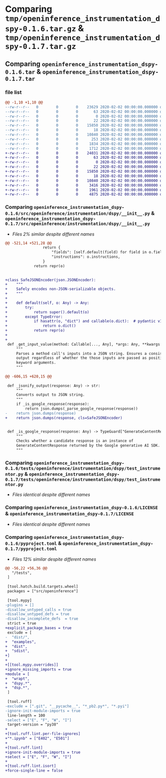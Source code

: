 # Comparing `tmp/openinference_instrumentation_dspy-0.1.6.tar.gz` & `tmp/openinference_instrumentation_dspy-0.1.7.tar.gz`

## Comparing `openinference_instrumentation_dspy-0.1.6.tar` & `openinference_instrumentation_dspy-0.1.7.tar`

### file list

```diff
@@ -1,10 +1,10 @@
--rw-r--r--   0        0        0    23629 2020-02-02 00:00:00.000000 openinference_instrumentation_dspy-0.1.6/src/openinference/instrumentation/dspy/__init__.py
--rw-r--r--   0        0        0       63 2020-02-02 00:00:00.000000 openinference_instrumentation_dspy-0.1.6/src/openinference/instrumentation/dspy/package.py
--rw-r--r--   0        0        0        0 2020-02-02 00:00:00.000000 openinference_instrumentation_dspy-0.1.6/src/openinference/instrumentation/dspy/py.typed
--rw-r--r--   0        0        0       22 2020-02-02 00:00:00.000000 openinference_instrumentation_dspy-0.1.6/src/openinference/instrumentation/dspy/version.py
--rw-r--r--   0        0        0    15850 2020-02-02 00:00:00.000000 openinference_instrumentation_dspy-0.1.6/tests/openinference/instrumentation/dspy/test_instrumentor.py
--rw-r--r--   0        0        0       18 2020-02-02 00:00:00.000000 openinference_instrumentation_dspy-0.1.6/.gitignore
--rw-r--r--   0        0        0    10840 2020-02-02 00:00:00.000000 openinference_instrumentation_dspy-0.1.6/LICENSE
--rw-r--r--   0        0        0      253 2020-02-02 00:00:00.000000 openinference_instrumentation_dspy-0.1.6/README.md
--rw-r--r--   0        0        0     1834 2020-02-02 00:00:00.000000 openinference_instrumentation_dspy-0.1.6/pyproject.toml
--rw-r--r--   0        0        0     1712 2020-02-02 00:00:00.000000 openinference_instrumentation_dspy-0.1.6/PKG-INFO
+-rw-r--r--   0        0        0    24031 2020-02-02 00:00:00.000000 openinference_instrumentation_dspy-0.1.7/src/openinference/instrumentation/dspy/__init__.py
+-rw-r--r--   0        0        0       63 2020-02-02 00:00:00.000000 openinference_instrumentation_dspy-0.1.7/src/openinference/instrumentation/dspy/package.py
+-rw-r--r--   0        0        0        0 2020-02-02 00:00:00.000000 openinference_instrumentation_dspy-0.1.7/src/openinference/instrumentation/dspy/py.typed
+-rw-r--r--   0        0        0       22 2020-02-02 00:00:00.000000 openinference_instrumentation_dspy-0.1.7/src/openinference/instrumentation/dspy/version.py
+-rw-r--r--   0        0        0    15850 2020-02-02 00:00:00.000000 openinference_instrumentation_dspy-0.1.7/tests/openinference/instrumentation/dspy/test_instrumentor.py
+-rw-r--r--   0        0        0       18 2020-02-02 00:00:00.000000 openinference_instrumentation_dspy-0.1.7/.gitignore
+-rw-r--r--   0        0        0    10840 2020-02-02 00:00:00.000000 openinference_instrumentation_dspy-0.1.7/LICENSE
+-rw-r--r--   0        0        0     3416 2020-02-02 00:00:00.000000 openinference_instrumentation_dspy-0.1.7/README.md
+-rw-r--r--   0        0        0     1961 2020-02-02 00:00:00.000000 openinference_instrumentation_dspy-0.1.7/pyproject.toml
+-rw-r--r--   0        0        0     4875 2020-02-02 00:00:00.000000 openinference_instrumentation_dspy-0.1.7/PKG-INFO
```

### Comparing `openinference_instrumentation_dspy-0.1.6/src/openinference/instrumentation/dspy/__init__.py` & `openinference_instrumentation_dspy-0.1.7/src/openinference/instrumentation/dspy/__init__.py`

 * *Files 2% similar despite different names*

```diff
@@ -521,14 +521,28 @@
                 return {
                     "fields": [self.default(field) for field in o.fields],
                     "instructions": o.instructions,
                 }
             return repr(o)
 
 
+class SafeJSONEncoder(json.JSONEncoder):
+    """
+    Safely encodes non-JSON-serializable objects.
+    """
+
+    def default(self, o: Any) -> Any:
+        try:
+            return super().default(o)
+        except TypeError:
+            if hasattr(o, "dict") and callable(o.dict):  # pydantic v1 models, e.g., from Cohere
+                return o.dict()
+            return repr(o)
+
+
 def _get_input_value(method: Callable[..., Any], *args: Any, **kwargs: Any) -> str:
     """
     Parses a method call's inputs into a JSON string. Ensures a consistent
     output regardless of whether the those inputs are passed as positional or
     keyword arguments.
     """
 
@@ -606,15 +620,15 @@
 
 def _jsonify_output(response: Any) -> str:
     """
     Converts output to JSON string.
     """
     if _is_google_response(response):
         return json.dumps(_parse_google_response(response))
-    return json.dumps(response)
+    return json.dumps(response, cls=SafeJSONEncoder)
 
 
 def _is_google_response(response: Any) -> TypeGuard["GenerateContentResponseType"]:
     """
     Checks whether a candidate response is an instance of
     GenerateContentResponse returned by the Google generative AI SDK.
     """
```

### Comparing `openinference_instrumentation_dspy-0.1.6/tests/openinference/instrumentation/dspy/test_instrumentor.py` & `openinference_instrumentation_dspy-0.1.7/tests/openinference/instrumentation/dspy/test_instrumentor.py`

 * *Files identical despite different names*

### Comparing `openinference_instrumentation_dspy-0.1.6/LICENSE` & `openinference_instrumentation_dspy-0.1.7/LICENSE`

 * *Files identical despite different names*

### Comparing `openinference_instrumentation_dspy-0.1.6/pyproject.toml` & `openinference_instrumentation_dspy-0.1.7/pyproject.toml`

 * *Files 12% similar despite different names*

```diff
@@ -56,22 +56,36 @@
   "/tests",
 ]
 
 [tool.hatch.build.targets.wheel]
 packages = ["src/openinference"]
 
 [tool.mypy]
-plugins = []
-disallow_untyped_calls = true
-disallow_untyped_defs = true
-disallow_incomplete_defs  = true
 strict = true
+explicit_package_bases = true
 exclude = [
-  "dist/",
+  "examples",
+  "dist",
+  "sdist",
+]
+
+[[tool.mypy.overrides]]
+ignore_missing_imports = true
+module = [
+  "wrapt",
+  "dspy.*",
+  "dsp.*",
 ]
 
 [tool.ruff]
-exclude = [".git", "__pycache__", "*_pb2.py*", "*.pyi"]
-ignore-init-module-imports = true
 line-length = 100
-select = ["E", "F", "W", "I"]
 target-version = "py38"
+
+[tool.ruff.lint.per-file-ignores]
+"*.ipynb" = ["E402", "E501"]
+
+[tool.ruff.lint]
+ignore-init-module-imports = true
+select = ["E", "F", "W", "I"]
+
+[tool.ruff.lint.isort]
+force-single-line = false
```

